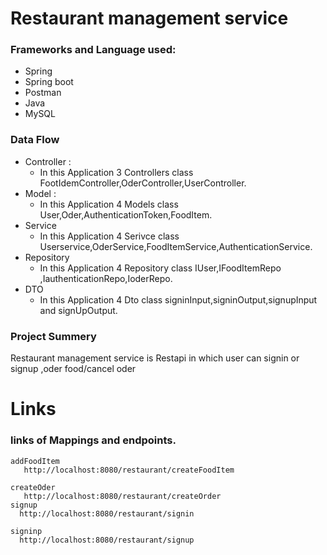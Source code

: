 # Restaurant management service
### Frameworks and Language used:
 

* Spring
* Spring boot
* Postman
* Java
* MySQL

### Data Flow 
* Controller :
    * In this Application 3 Controllers class FootIdemController,OderController,UserController.
* Model :
    * In this Application 4 Models class User,Oder,AuthenticationToken,FoodItem.
* Service
  * In this Application 4 Serivce class Userservice,OderService,FoodItemService,AuthenticationService.
* Repository
  * In this Application 4 Repository class  IUser,IFoodItemRepo ,IauthenticationRepo,IoderRepo.
* DTO
  *  In this Application 4 Dto class signinInput,signinOutput,signupInput and signUpOutput.
 

### Project Summery

Restaurant management service is Restapi in which user can signin or signup ,oder food/cancel oder

# Links

### links of Mappings and endpoints.

    addFoodItem 
       http://localhost:8080/restaurant/createFoodItem
       
    createOder 
       http://localhost:8080/restaurant/createOrder
    signup 
      http://localhost:8080/restaurant/signin
      
    signinp 
      http://localhost:8080/restaurant/signup   
       
    
 
 
